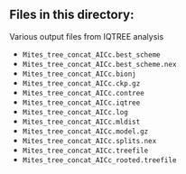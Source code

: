 ## Files in this directory:
Various output files from IQTREE analysis 

- `Mites_tree_concat_AICc.best_scheme`
- `Mites_tree_concat_AICc.best_scheme.nex`
- `Mites_tree_concat_AICc.bionj`
- `Mites_tree_concat_AICc.ckp.gz`
- `Mites_tree_concat_AICc.contree`
- `Mites_tree_concat_AICc.iqtree`
- `Mites_tree_concat_AICc.log`
- `Mites_tree_concat_AICc.mldist`
- `Mites_tree_concat_AICc.model.gz`
- `Mites_tree_concat_AICc.splits.nex`
- `Mites_tree_concat_AICc.treefile`
- `Mites_tree_concat_AICc_rooted.treefile`

